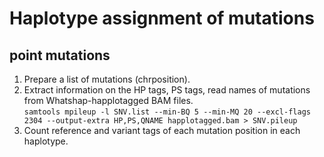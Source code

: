 # Haplotype assignment of mutations
## point mutations
1. Prepare a list of mutations (chr<tab>position).
2. Extract information on the HP tags, PS tags, read names of mutations from Whatshap-happlotagged BAM files.  
  `samtools mpileup -l SNV.list --min-BQ 5 --min-MQ 20 --excl-flags 2304 --output-extra HP,PS,QNAME happlotagged.bam > SNV.pileup`
3. Count reference and variant tags of each mutation position in each haplotype.
